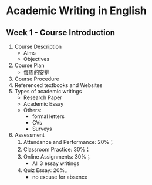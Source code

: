 # Academic Writing in English

## Week 1 - Course Introduction
1. Course Description
    * Aims
    * Objectives
2. Course Plan
    * 每周的安排
3. Course Procedure
4. Referenced textbooks and Websites
5. Types of academic writings
    * Research Paper
    * Academic Essay
    * Others:
        - formal letters
        - CVs
        - Surveys
6. Assessment
    1. Attendance and Performance:      20%；
    2. Classroom Practice:              30%；
    3. Online Assignments:		        30%；
        * All 3 essay writings
    4. Quiz Essay:	            	    20%。
        * no excuse for absence




